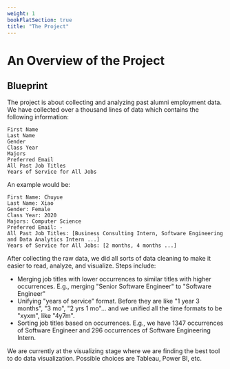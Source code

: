 ```yaml
---
weight: 1
bookFlatSection: true
title: "The Project"
---
```


# An Overview of the Project

## Blueprint

The project is about collecting and analyzing past alumni employment data. We have collected over a thousand lines of data which contains the following information:

    First Name
    Last Name
    Gender
    Class Year
    Majors
    Preferred Email
    All Past Job Titles
    Years of Service for All Jobs

An example would be:

    First Name: Chuyue
    Last Name: Xiao
    Gender: Female
    Class Year: 2020
    Majors: Computer Science
    Preferred Email: -
    All Past Job Titles: [Business Consulting Intern, Software Engineering and Data Analytics Intern ...]
    Years of Service for All Jobs: [2 months, 4 months ...]

After collecting the raw data, we did all sorts of data cleaning to make it easier to read, analyze, and visualize. Steps include: 

- Merging job titles with lower occurrences to similar titles with higher occurrences. E.g., merging "Senior Software Engineer" to "Software Engineer"
- Unifying "years of service" format. Before they are like "1 year 3 months", "3 mo", "2 yrs 1 mo"... and we unified all the time formats to be "xyxm", like "4y7m".
- Sorting job titles based on occurrences. E.g., we have 1347 occurrences of Software Engineer and 296 occurrences of Software Engineering Intern.

We are currently at the visualizing stage where we are finding the best tool to do data visualization. Possible choices are Tableau, Power BI, etc.